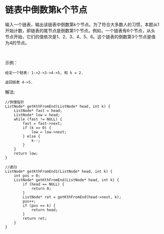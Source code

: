 #  链表中倒数第k个节点



输入一个链表，输出该链表中倒数第k个节点。为了符合大多数人的习惯，本题从1开始计数，即链表的尾节点是倒数第1个节点。例如，一个链表有6个节点，从头节点开始，它们的值依次是1、2、3、4、5、6。这个链表的倒数第3个节点是值为4的节点。

 

示例：
```
给定一个链表: 1->2->3->4->5, 和 k = 2.

返回链表 4->5.
```



解法:
```
//快慢指针
ListNode* getKthFromEnd(ListNode* head, int k) {
    ListNode* fast = head;
    ListNode* low = head;
    while (fast != NULL) {
        fast = fast->next;
        if (k == 0) {
            low = low->next;
        } else {
            k--;
        }
    }
    return low;        
}

//递归
ListNode* getKthFromEnd1(ListNode* head, int k) {
    int pos = 0;
    ListNode* getKthFromEnd(ListNode* head, int k) {
        if (head == NULL) {
            return 0;
        }
        ListNode* ret = getKthFromEnd(head->next, k);
        pos++;
        if (pos == k) {
            return head;
        }
        return ret;    
    }
}

```


